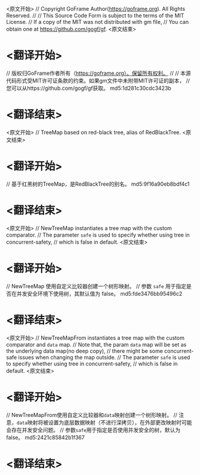 
<原文开始>
// Copyright GoFrame Author(https://goframe.org). All Rights Reserved.
//
// This Source Code Form is subject to the terms of the MIT License.
// If a copy of the MIT was not distributed with gm file,
// You can obtain one at https://github.com/gogf/gf.
<原文结束>

# <翻译开始>
// 版权归GoFrame作者所有（https://goframe.org）。保留所有权利。
//
// 本源代码形式受MIT许可证条款的约束。如果gm文件中未附带MIT许可证的副本，
// 您可以从https://github.com/gogf/gf获取。 md5:1d281c30cdc3423b
# <翻译结束>


<原文开始>
// TreeMap based on red-black tree, alias of RedBlackTree.
<原文结束>

# <翻译开始>
// 基于红黑树的TreeMap，是RedBlackTree的别名。 md5:9f16a90eb8bdf4c1
# <翻译结束>


<原文开始>
// NewTreeMap instantiates a tree map with the custom comparator.
// The parameter `safe` is used to specify whether using tree in concurrent-safety,
// which is false in default.
<原文结束>

# <翻译开始>
// NewTreeMap 使用自定义比较器创建一个树形映射。
// 参数 `safe` 用于指定是否在并发安全环境下使用树，其默认值为 false。 md5:fde3476bb95496c2
# <翻译结束>


<原文开始>
// NewTreeMapFrom instantiates a tree map with the custom comparator and `data` map.
// Note that, the param `data` map will be set as the underlying data map(no deep copy),
// there might be some concurrent-safe issues when changing the map outside.
// The parameter `safe` is used to specify whether using tree in concurrent-safety,
// which is false in default.
<原文结束>

# <翻译开始>
// NewTreeMapFrom使用自定义比较器和`data`映射创建一个树形映射。
// 注意，`data`映射将被设置为底层数据映射（不进行深拷贝），在外部更改映射时可能会存在并发安全问题。
// 参数`safe`用于指定是否使用并发安全的树，默认为false。 md5:2421c85842b1f367
# <翻译结束>

